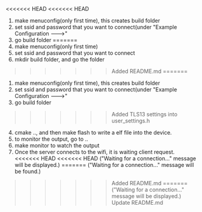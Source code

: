 
<<<<<<< HEAD
<<<<<<< HEAD
1. make menuconfig(only first time), this creates build folder
2. set ssid and password that you want to connect(under "Example Configuration --->"
3. go build folder
=======
1. make menuconfig(only first time)
2. set ssid and password that you want to connect
3. mkdir build folder, and go the folder
>>>>>>> Added README.md
=======
1. make menuconfig(only first time), this creates build folder
2. set ssid and password that you want to connect(under "Example Configuration --->"
3. go build folder
>>>>>>> Added TLS13 settings into user_settings.h
4. cmake .., and then make flash to write a elf file into the device.
5. to monitor the output, go to ..
6. make monitor to watch the output
7. Once the server connects to the wifi, it is waiting client request.
<<<<<<< HEAD
<<<<<<< HEAD
   ("Waiting for a connection..." message will be displayed.)
=======
   ("Waiting for a connection..." message will be found.)

>>>>>>> Added README.md
=======
   ("Waiting for a connection..." message will be displayed.)
>>>>>>> Update README.md
